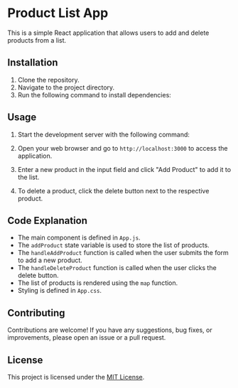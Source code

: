 # Product List App

This is a simple React application that allows users to add and delete products from a list.

## Installation

1. Clone the repository.
2. Navigate to the project directory.
3. Run the following command to install dependencies:

## Usage

1. Start the development server with the following command:

2. Open your web browser and go to `http://localhost:3000` to access the application.

3. Enter a new product in the input field and click "Add Product" to add it to the list.

4. To delete a product, click the delete button next to the respective product.

## Code Explanation

- The main component is defined in `App.js`.
- The `addProduct` state variable is used to store the list of products.
- The `handleAddProduct` function is called when the user submits the form to add a new product.
- The `handleDeleteProduct` function is called when the user clicks the delete button.
- The list of products is rendered using the `map` function.
- Styling is defined in `App.css`.

## Contributing

Contributions are welcome! If you have any suggestions, bug fixes, or improvements, please open an issue or a pull request.

## License

This project is licensed under the [MIT License](LICENSE).

